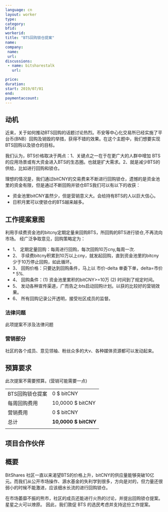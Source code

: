 ```yaml
---
language: cn
layout: worker
type: 
category: 
bfid: 
workerid: 
title: "BTS回购锁仓提案"
name: 
company:
 name: 
 url: 
discussions:
 - name: bitsharestalk
   url: 

price: 
duration: 
start: 2019/07/01
end: 
paymentaccount: 
---
```


## 动机

近来，关于如何推动BTS回购的话题讨论热烈。币安等中心化交易所已经实施了平台币(BNB）回购及销毁的举措，获得不错的效果。在这个主题中，我们想要实现BTS回购以及锁仓的目标。

我们认为，BTS价格取决于两点：1、关键点之一在于在更广大的人群中增加 BTS 的应用场景或有大资金进入BTS的生态圈。也就是扩大需求。2、就是减少BTS的供给，比如进行回购和锁仓。

理想的情况是，我们通过bitCNY的交易费来不断进行回购锁仓，遗憾的是资金池里的资金有限，但是通过不断回购并锁仓BTS我们可以有以下的收获：
- 资金池里bitCNY虽然少，但是营销意义大。会给持有BTS的人以巨大信心。
- 日积月累可以使锁仓的BTS越来越多。

## 工作提案意图

利用手续费资金池的bitcny定期定量来回购BTS，所回购的BTS进行锁仓,不再流向市场。
经广泛争取意见，回购策略定为：
- 1、 定期定量回购：每周进行回购，每次回购10万cny,每周一次.
- 2、 手续费bitcny积累到10万以上cny，就发起回购，直到资金池里的bitcny少于10万停止回购，如此循环。
- 3、 回购价格：只要达到回购条件，马上以 市价-delta 单委下单，delta=市价 * 5%.
- 4、 回购条件：(1) 资金池里累积的bitCNY>=10万 (2) 时间到了规定时间。
- 5、 发动各种宣传渠道，广而告之:bts启动回购计划。以获的比较好的营销效果。
- 6、 所有回购记录公开透明，接受社区成员的监督。

### 法律问题

此项提案不涉及法律问题

### 营销部分

社区的各个成员、意见领袖、粉丝众多的大v、各种媒体资源都可以发动起来。

## 预算要求

此次提案不需要预算。(营销可能需要一点)

|  |  |
|--|--|
| BTS回购锁仓提案 | 0 $ bitCNY |
| 每周回购费用 | 10,0000 $ bitCNY |
| 营销费用 | 0 $ bitCNY |
| 总计 | **10,0000 $ bitCNY**|
|  |  |


## 项目合作伙伴



## 概要

BitShares 社区一直以来渴望BTS的价格上升，bitCNY的供应量能够突破10亿元。而我们从公开市场操作、源水基金的失利学到很多，方向是对的，但力量还很弱小的时候不能激进，应该细水长流的进行回购锁仓。

在市场萎靡不振的熊市，社区的成员还能进行火热的讨论，并提出回购锁仓提案。星星之火可以燎原。
因此，我们敦促 BTS 的选民考虑并支持这份工作提案。

